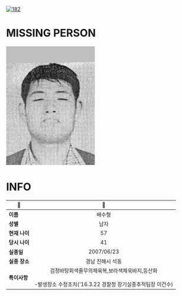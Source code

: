 [![182](https://img.shields.io/badge/%EC%8B%A4%EC%A2%85%EC%8B%A0%EA%B3%A0%EB%8A%94%20%EA%B5%AD%EB%B2%88%EC%97%86%EC%9D%B4-182-blue)](http://safe182.go.kr/index.do)

# MISSING PERSON

<img src="./missing_person.jpg">

# INFO

|🔑|💎|
|--|:--:|
|**이름**|배수형|
|**성별**|남자|
|**현재 나이**|57|
|**당시 나이**|41|
|**실종일**|2007/06/23|
|**실종 장소**|경남 진해시 석동 |
|**특이사항**|검정바탕회색줄무의체육복,보라색체욱바지,등산화</br></br>-발생장소 수정조치('16.3.22 경찰청 장기실종추적팀장 이건수)|
